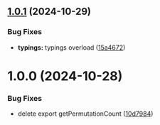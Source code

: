 ## [1.0.1](https://github.com/kamdz/bin-perm-gen/compare/v1.0.0...v1.0.1) (2024-10-29)


### Bug Fixes

* **typings:** typings overload ([15a4672](https://github.com/kamdz/bin-perm-gen/commit/15a467269b07d5ac658b01117fc00b6c6aef7a8d))

# 1.0.0 (2024-10-28)


### Bug Fixes

* delete export getPermutationCount ([10d7984](https://github.com/kamdz/bin-perm-gen/commit/10d798447bc5b6d74aacb92d50b5ce2f99a5d557))
